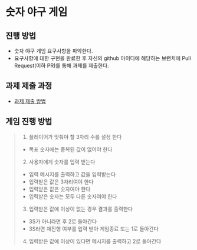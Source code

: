 # 숫자 야구 게임
## 진행 방법
* 숫자 야구 게임 요구사항을 파악한다.
* 요구사항에 대한 구현을 완료한 후 자신의 github 아이디에 해당하는 브랜치에 Pull Request(이하 PR)를 통해 과제를 제출한다.

## 과제 제출 과정
* [과제 제출 방법](https://github.com/next-step/nextstep-docs/tree/master/precourse)

## 게임 진행 방법

> 1. 플레이어가 맞춰야 할 3자리 수를 설정 한다
>   * 목표 숫자에는 중복된 값이 없어야 한다
>
> 2. 사용자에게 숫자를 입력 받는다
>   * 입력 메시지를 출력하고 값을 입력받는다
>   * 입력받은 값은 3자리여야 한다
>   * 입력받은 값은 숫자여야 한다
>   * 입력받은 숫자는 모두 다른 숫자여야 한다
>    
> 3. 입력받은 값에 이상이 없는 경우 결과를 출력한다
>   * 3S가 아니라면 후 2로 돌아간다
>   * 3S라면 재진행 여부를 입력 받아 게임종료 또는 1로 돌아간다
>
> 4. 입력받은 값에 이상이 있다면 메시지를 출력하고 2로 돌아간다
